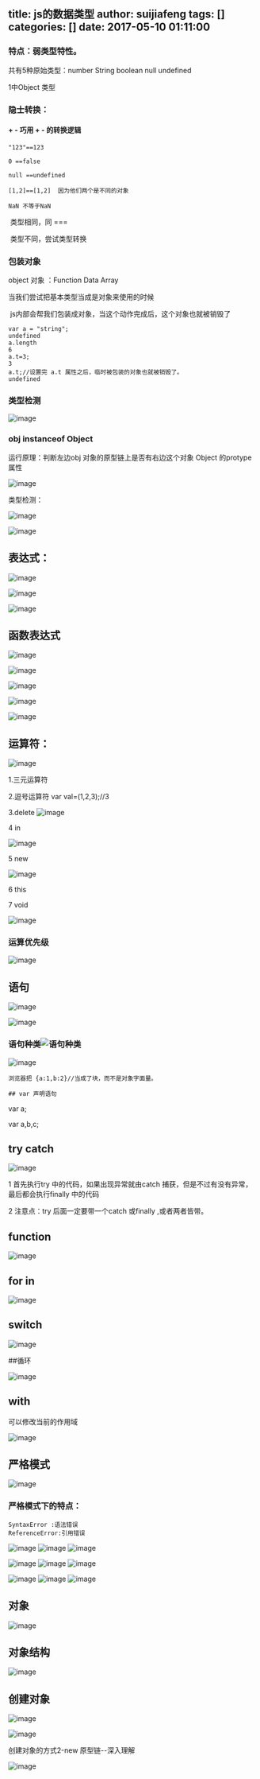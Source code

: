 title: js的数据类型
author: suijiafeng
tags: []
categories: []
date: 2017-05-10 01:11:00
---


### 特点：弱类型特性。

共有5种原始类型：number String  boolean null undefined  

1中Object 类型

### 隐士转换：

#### + - 巧用 + - 的转换逻辑 

```text
"123"==123

0 ==false

null ==undefined

[1,2]==[1,2]  因为他们两个是不同的对象

NaN 不等于NaN

```

​	类型相同，同 ===

​	类型不同，尝试类型转换

### 包装对象

object 对象 ：Function   Data  Array

当我们尝试把基本类型当成是对象来使用的时候 

​	js内部会帮我们包装成对象，当这个动作完成后，这个对象也就被销毁了

```
var a = "string";
undefined
a.length
6
a.t=3;
3
a.t;//设置完 a.t 属性之后，临时被包装的对象也就被销毁了。
undefined

```

### 类型检测

![image](https://note.youdao.com/yws/public/resource/6032a8a4d7150d5aafd6a0153265cf44/xmlnote/FB4BBE59F1EA4502A382B894597A67E7/3984)

### obj instanceof Object 

运行原理：判断左边obj 对象的原型链上是否有右边这个对象 Object 的protype 属性

![image](https://note.youdao.com/yws/public/resource/6032a8a4d7150d5aafd6a0153265cf44/xmlnote/41AC3A6387BF4C58B4C0A66425E10FA7/4009)

类型检测：

![image](https://note.youdao.com/yws/public/resource/6032a8a4d7150d5aafd6a0153265cf44/xmlnote/C752C7F7F0CF4193A0F573FBB45C118C/3983)

![image](https://note.youdao.com/yws/public/resource/6032a8a4d7150d5aafd6a0153265cf44/xmlnote/436627D93CD84BA5B105A95C5EC464D4/3976)

## 表达式：

 ![image](https://note.youdao.com/yws/public/resource/6032a8a4d7150d5aafd6a0153265cf44/xmlnote/6E53834BD4B3462CA38EBF41176871A2/4001)

 ![image](https://note.youdao.com/yws/public/resource/6032a8a4d7150d5aafd6a0153265cf44/xmlnote/31D3784199B141E0926812709C719CB7/4008)

 ![image](https://note.youdao.com/yws/public/resource/6032a8a4d7150d5aafd6a0153265cf44/xmlnote/76EB0C738F2244E297CB8BFE9EC7DD41/4007)

## 函数表达式

![image](https://note.youdao.com/yws/public/resource/6032a8a4d7150d5aafd6a0153265cf44/xmlnote/7D18A95A288643A99D24A92679056300/4004)

![image](https://note.youdao.com/yws/public/resource/6032a8a4d7150d5aafd6a0153265cf44/xmlnote/54A02DEA8BBD4D9C96E7BE5CDB23B1FF/4000)
 
 ![image](https://note.youdao.com/yws/public/resource/6032a8a4d7150d5aafd6a0153265cf44/xmlnote/F9D6DD9AC2BE4761A65788A1058402B8/4011)

 ![image](https://note.youdao.com/yws/public/resource/6032a8a4d7150d5aafd6a0153265cf44/xmlnote/4818F9BEA00D434C95AD9135464A021C/4012)
 
 ![image](https://note.youdao.com/yws/public/resource/6032a8a4d7150d5aafd6a0153265cf44/xmlnote/31D3784199B141E0926812709C719CB7/4008)

## 运算符：

 ![image](https://note.youdao.com/yws/public/resource/6032a8a4d7150d5aafd6a0153265cf44/xmlnote/321866938F70466E8D2F8E7D63DBA93E/3991)

1.三元运算符

2.逗号运算符   var val=(1,2,3);//3

3.delete 
![image](https://note.youdao.com/yws/public/resource/6032a8a4d7150d5aafd6a0153265cf44/xmlnote/333B88DF0E8748AFB86585161D36C27C/4005)

4 in 

![image](https://note.youdao.com/yws/public/resource/6032a8a4d7150d5aafd6a0153265cf44/xmlnote/7B8CC053B0C74C219262FC4561286350/4014)

5 new 

 ![image](https://note.youdao.com/yws/public/resource/6032a8a4d7150d5aafd6a0153265cf44/xmlnote/079255AA1ABE43ED9C6D54664CE2ECB7/3989)



6 this 

7 void

![image](https://note.youdao.com/yws/public/resource/6032a8a4d7150d5aafd6a0153265cf44/xmlnote/305B1F06510E417D97C139005F603CBE/4006)

### 运算优先级

![image](https://note.youdao.com/yws/public/resource/6032a8a4d7150d5aafd6a0153265cf44/xmlnote/68CCC9C97DC147B7AFF8B1301755A057/3985)

## 语句 
![image](https://note.youdao.com/yws/public/resource/6032a8a4d7150d5aafd6a0153265cf44/xmlnote/CC3CE85350AC49BAA884FC513E06C8BD/4010)

![image](https://note.youdao.com/yws/public/resource/6032a8a4d7150d5aafd6a0153265cf44/xmlnote/D130CDE1FBA04263BC98D543EA9474E2/3999)

 ### 语句种类![语句种类](img\语句种类.png)


![image](https://note.youdao.com/yws/public/resource/6032a8a4d7150d5aafd6a0153265cf44/xmlnote/594D6B06E1ED499B8A8B35E2E2E59B3E/3978)

```
浏览器把 {a:1,b:2}//当成了块，而不是对象字面量。
```

	## var 声明语句

var a;

var a,b,c;

## try catch

 ![image](https://note.youdao.com/yws/public/resource/6032a8a4d7150d5aafd6a0153265cf44/xmlnote/9A2D2E9131384D599C8D0A77E4575B77/3997)

1 首先执行try 中的代码，如果出现异常就由catch 捕获，但是不过有没有异常，最后都会执行finally 中的代码

2 注意点：try  后面一定要带一个catch 或finally ,或者两者皆带。



## function

![image](https://note.youdao.com/yws/public/resource/6032a8a4d7150d5aafd6a0153265cf44/xmlnote/CA85762E97AD42F1944B8440E8B6708A/3998)

## for in 

 ![image](https://note.youdao.com/yws/public/resource/6032a8a4d7150d5aafd6a0153265cf44/xmlnote/7F60F0525096436FA4C14C6A97F7BEF6/3992)

## switch

![image](https://note.youdao.com/yws/public/resource/6032a8a4d7150d5aafd6a0153265cf44/xmlnote/93DEF6B7D89947AD84EBD1FB4EBD497C/3977)

 ##循环

 ![image](https://note.youdao.com/yws/public/resource/6032a8a4d7150d5aafd6a0153265cf44/xmlnote/0A771B6BB11B4433B978B6EFB1CB2F39/3996)

## with

可以修改当前的作用域

![image](https://note.youdao.com/yws/public/resource/6032a8a4d7150d5aafd6a0153265cf44/xmlnote/DE66C7F7A6F84651AA1FE316AFBB8B3A/3986)

## 严格模式

 ![image](https://note.youdao.com/yws/public/resource/6032a8a4d7150d5aafd6a0153265cf44/xmlnote/402FB559EF664368B75A203250D89EC0/3980)

### 严格模式下的特点：

```text
SyntaxError :语法错误
ReferenceError:引用错误
```

 ![image](https://note.youdao.com/yws/public/resource/6032a8a4d7150d5aafd6a0153265cf44/xmlnote/2C7DAA3A206D45CC8CA318D94A9F8D6F/3981)
 ![image](https://note.youdao.com/yws/public/resource/6032a8a4d7150d5aafd6a0153265cf44/xmlnote/9DAE9D1097764EA59F637296832083E5/3982)
 ![image](https://note.youdao.com/yws/public/resource/6032a8a4d7150d5aafd6a0153265cf44/xmlnote/91F5F9BC36444D37BC30F3FDA1EF7C0D/3993)
 
 ![image](https://note.youdao.com/yws/public/resource/6032a8a4d7150d5aafd6a0153265cf44/xmlnote/4DAAF4083AE548599AEED43A75996AB8/3987)
 ![image](https://note.youdao.com/yws/public/resource/6032a8a4d7150d5aafd6a0153265cf44/xmlnote/43A17FEC60E94241B5B04230098936F3/3972)
 ![image](https://note.youdao.com/yws/public/resource/6032a8a4d7150d5aafd6a0153265cf44/xmlnote/01EB9BB7B8604F00B12263C7092252C1/3990)
 
 ![image](https://note.youdao.com/yws/public/resource/6032a8a4d7150d5aafd6a0153265cf44/xmlnote/CD2D2F645F444DA98F9B8DDF35629B79/3979)
 ![image](https://note.youdao.com/yws/public/resource/6032a8a4d7150d5aafd6a0153265cf44/xmlnote/ADA09EEEDC534D8BBD15294F47CC2451/3994)
 ![image](https://note.youdao.com/yws/public/resource/6032a8a4d7150d5aafd6a0153265cf44/xmlnote/F16D3979C84F486898129F1F1C732215/3988)


## 对象

![image](https://note.youdao.com/yws/public/resource/6032a8a4d7150d5aafd6a0153265cf44/xmlnote/1EDEBD03D3444A939F562266508E921F/3995)

## 对象结构

![image](https://note.youdao.com/yws/public/resource/6032a8a4d7150d5aafd6a0153265cf44/xmlnote/45D357D6CE7B42F9A03147E9F6490BFB/3973)

 ## 创建对象

![image](https://note.youdao.com/yws/public/resource/6032a8a4d7150d5aafd6a0153265cf44/xmlnote/12011010BC4D48A5B5E79B0FFB5C3D12/4003)

![image](https://note.youdao.com/yws/public/resource/6032a8a4d7150d5aafd6a0153265cf44/xmlnote/5B2424434354487EA567EE30A6755468/3974)
 

创建对象的方式2-new 原型链--深入理解

![image](https://note.youdao.com/yws/public/resource/6032a8a4d7150d5aafd6a0153265cf44/xmlnote/5B2424434354487EA567EE30A6755468/3974)












